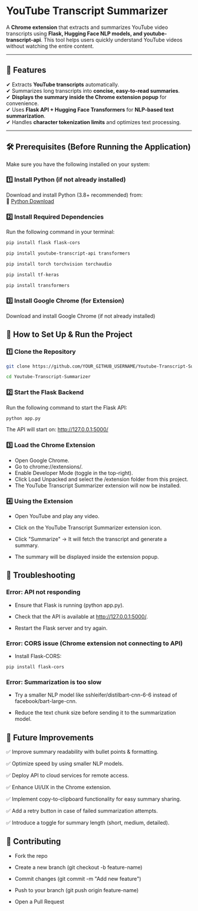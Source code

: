 # **YouTube Transcript Summarizer**
A **Chrome extension** that extracts and summarizes YouTube video transcripts using **Flask, Hugging Face NLP models, and youtube-transcript-api**. This tool helps users quickly understand YouTube videos without watching the entire content.

---

## **🚀 Features**
✔ Extracts **YouTube transcripts** automatically.  
✔ Summarizes long transcripts into **concise, easy-to-read summaries**.  
✔ **Displays the summary inside the Chrome extension popup** for convenience.  
✔ Uses **Flask API + Hugging Face Transformers** for **NLP-based text summarization**.  
✔ Handles **character tokenization limits** and optimizes text processing.  

---

## **🛠 Prerequisites (Before Running the Application)**
Make sure you have the following installed on your system:

### **1️⃣ Install Python (if not already installed)**
Download and install Python (3.8+ recommended) from:  
🔗 [Python Download](https://www.python.org/downloads/)

### **2️⃣ Install Required Dependencies**  
Run the following command in your terminal:
```bash
pip install flask flask-cors 

pip install youtube-transcript-api transformers 

pip install torch torchvision torchaudio

pip install tf-keras

pip install transformers
```
### 3️⃣ Install Google Chrome (for Extension)
Download and install Google Chrome (if not already installed)



## 🔧 How to Set Up & Run the Project

### 1️⃣ Clone the Repository

```bash
git clone https://github.com/YOUR_GITHUB_USERNAME/Youtube-Transcript-Summarizer.git

cd Youtube-Transcript-Summarizer
```

### 2️⃣ Start the Flask Backend
Run the following command to start the Flask API:
```bash
python app.py
```

The API will start on: http://127.0.0.1:5000/

### 3️⃣ Load the Chrome Extension

- Open Google Chrome.
- Go to chrome://extensions/.
- Enable Developer Mode (toggle in the top-right).
- Click Load Unpacked and select the /extension folder from this project.
- The YouTube Transcript Summarizer extension will now be installed.


### 4️⃣ Using the Extension

- Open YouTube and play any video.

- Click on the YouTube Transcript Summarizer extension icon.

- Click "Summarize" → It will fetch the transcript and generate a summary.

- The summary will be displayed inside the extension popup.


## 🐞 Troubleshooting

### Error: API not responding

- Ensure that Flask is running (python app.py).

- Check that the API is available at http://127.0.0.1:5000/.

- Restart the Flask server and try again.

### Error: CORS issue (Chrome extension not connecting to API)

- Install Flask-CORS:
 ```bash
 pip install flask-cors
```

### Error: Summarization is too slow

- Try a smaller NLP model like sshleifer/distilbart-cnn-6-6 instead of facebook/bart-large-cnn.

- Reduce the text chunk size before sending it to the summarization model.



## 📌 Future Improvements

✅ Improve summary readability with bullet points & formatting.

✅ Optimize speed by using smaller NLP models.

✅ Deploy API to cloud services for remote access.

✅ Enhance UI/UX in the Chrome extension.

✅ Implement copy-to-clipboard functionality for easy summary sharing.

✅ Add a retry button in case of failed  summarization attempts.

✅ Introduce a toggle for summary length (short, medium, detailed).


## 🤝 Contributing

- Fork the repo

- Create a new branch (git checkout -b feature-name)

- Commit changes (git commit -m "Add new feature")

- Push to your branch (git push origin feature-name)

- Open a Pull Request


